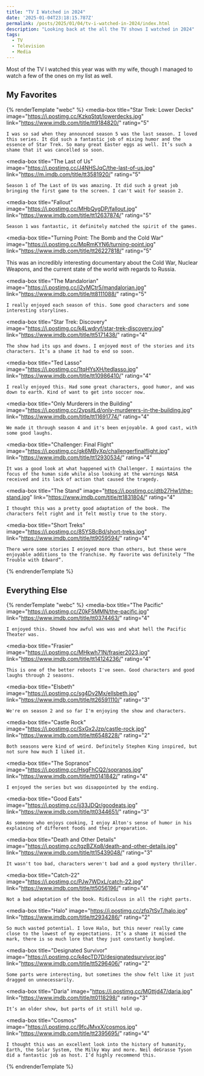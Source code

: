 ```yaml
---
title: "TV I Watched in 2024"
date: '2025-01-04T23:18:15.787Z'
permalink: /posts/2025/01/04/tv-i-watched-in-2024/index.html
description: "Looking back at the all the TV shows I watched in 2024"
tags:
  - TV
  - Television
  - Media
---
```


Most of the TV I watched this year was with my wife, though I managed to watch a few of the ones on my list as well.
<!-- excerpt -->

## My Favorites

{% renderTemplate "webc" %}
<media-box
  title="Star Trek: Lower Decks"
  image="https://i.postimg.cc/KzkqStqt/lowerdecks.jpg"
  link="https://www.imdb.com/title/tt9184820/"
  rating="5"
>
	I was so sad when they announced season 5 was the last season. I loved this series. It did such a fantastic job of mixing humor and the essence of Star Trek. So many great Easter eggs as well. It’s such a shame that it was cancelled so soon.
</media-box>

<media-box
	title="The Last of Us"
	image="https://i.postimg.cc/J4NHSJqC/the-last-of-us.jpg"
	link="https://m.imdb.com/title/tt3581920/"
	rating="5"
>
	Season 1 of The Last of Us was amazing. It did such a great job bringing the first game to the screen. I can't wait for season 2.
</media-box>

<media-box
	title="Fallout"
	image="https://i.postimg.cc/MHbQygDP/fallout.jpg"
	link="https://www.imdb.com/title/tt12637874/"
	rating="5"
>
	Season 1 was fantastic, it definitely matched the spirit of the games.
</media-box>

<media-box
	title="Turning Point: The Bomb and the Cold War"
	image="https://i.postimg.cc/MpRmKYN6/turning-point.jpg"
	link="https://www.imdb.com/title/tt26227818/"
	rating="5"
>
This was an incredibly interesting documentary about the Cold War, Nuclear Weapons, and the current state of the world with regards to Russia.
</media-box>

<media-box
	title="The Mandalorian"
	image="https://i.postimg.cc/j2yMCtr5/mandalorian.jpg"
	link="https://www.imdb.com/title/tt8111088/"
	rating="5"
>
	I really enjoyed each season of this. Some good characters and some interesting storylines.
</media-box>

<media-box
	title="Star Trek: Discovery"
	image="https://i.postimg.cc/k4Lwdryf/star-trek-discovery.jpg"
	link="https://www.imdb.com/title/tt5171438/"
	rating="4"
>
	The show had its ups and downs. I enjoyed most of the stories and its characters. It’s a shame it had to end so soon.
</media-box>

<media-box
	title="Ted Lasso"
	image="https://i.postimg.cc/1tqHYsXH/tedlasso.jpg"
	link="https://www.imdb.com/title/tt10986410/"
	rating="4"
>
	I really enjoyed this. Had some great characters, good humor, and was down to earth. Kind of want to get into soccer now.
</media-box>

<media-box
	title="Only Murderers in the Building"
	image="https://i.postimg.cc/2ypsjtLd/only-murderers-in-the-building.jpg"
	link="https://www.imdb.com/title/tt11691774/"
	rating="4"
>
	We made it through season 4 and it's been enjoyable. A good cast, with some good laughs.
</media-box>

<media-box
	title="Challenger: Final Flight"
	image="https://i.postimg.cc/gk6MByXp/challengerfinalflight.jpg"
	link="https://www.imdb.com/title/tt12930534/"
	rating="4"
>
	It was a good look at what happened with Challenger. I maintains the focus of the human side while also looking at the warnings NASA received and its lack of action that caused the tragedy.
</media-box>

<media-box
	title="The Stand"
	image="https://i.postimg.cc/dtb27Hw1/the-stand.jpg"
	link="https://www.imdb.com/title/tt1831804/"
	rating="4"
>
	I thought this was a pretty good adaptation of the book. The characters felt right and it felt mostly true to the story.
</media-box>

<media-box
	title="Short Treks"
	image="https://i.postimg.cc/85YSBcBd/short-treks.jpg"
	link="https://www.imdb.com/title/tt9059594/"
	rating="4"
>
	There were some stories I enjoyed more than others, but these were enjoyable additions to the franchise. My favorite was definitely “The Trouble with Edward”.
</media-box>
{% endrenderTemplate %}

## Everything Else

{% renderTemplate "webc" %}
<media-box
	title="The Pacific"
	image="https://i.postimg.cc/Z0kF5MMN/the-pacific.jpg"
	link="https://www.imdb.com/title/tt0374463/"
	rating="4"
>
	I enjoyed this. Showed how awful was was and what hell the Pacific Theater was.
</media-box>

<media-box
	title="Frasier"
	image="https://i.postimg.cc/MHkwh71N/frasier2023.jpg"
	link="https://www.imdb.com/title/tt14124236/"
	rating="4"
>
	This is one of the better reboots I've seen. Good characters and good laughs through 2 seasons.
</media-box>

<media-box
	title="Elsbeth"
	image="https://i.postimg.cc/sg4Dv2Mx/ellsbeth.jpg"
	link="https://www.imdb.com/title/tt26591110/"
	rating="3"
>
	We're on season 2 and so far I'm enjoying the show and characters.
</media-box>

<media-box
	title="Castle Rock"
	image="https://i.postimg.cc/SxGx2Jzp/castle-rock.jpg"
	link="https://www.imdb.com/title/tt6548228/"
	rating="2"
>
	Both seasons were kind of weird. Definitely Stephen King inspired, but not sure how much I liked it.
</media-box>

<media-box
	title="The Sopranos"
	image="https://i.postimg.cc/HsgFhCQ2/sopranos.jpg"
	link="https://www.imdb.com/title/tt0141842/"
	rating="4"
>
	I enjoyed the series but was disappointed by the ending.
</media-box>

<media-box
	title="Good Eats"
	image="https://i.postimg.cc/jj33JDQr/goodeats.jpg"
	link="https://www.imdb.com/title/tt0344651/"
	rating="3"
>
	As someone who enjoys cooking, I enjoy Alton's sense of humor in his explaining of different foods and their preparation.
</media-box>

<media-box
	title="Death and Other Details"
	image="https://i.postimg.cc/tgzBZXq8/death-and-other-details.jpg"
	link="https://www.imdb.com/title/tt15439048/"
	rating="3"
>
	It wasn't too bad, characters weren't bad and a good mystery thriller.
</media-box>

<media-box
	title="Catch-22"
	image="https://i.postimg.cc/PJw7WDxL/catch-22.jpg"
	link="https://www.imdb.com/title/tt5056196/"
	rating="4"
>
	Not a bad adaptation of the book. Ridiculous in all the right parts.
</media-box>

<media-box
	title="Halo"
	image="https://i.postimg.cc/zfq7tSvT/halo.jpg"
	link="https://www.imdb.com/title/tt2934286/"
	rating="2"
>
	So much wasted potential. I love Halo, but this never really came close to the lowest of my expectations. It’s a shame it missed the mark, there is so much lore that they just constantly bungled.
</media-box>

<media-box
	title="Designated Survivor"
	image="https://i.postimg.cc/k4pcTD7D/designatedsurvivor.jpg"
	link="https://www.imdb.com/title/tt5296406/"
	rating="2"
>
	Some parts were interesting, but sometimes the show felt like it just dragged on unnecessarily.
</media-box>

<media-box
	title="Daria"
	image="https://i.postimg.cc/MGttjd47/daria.jpg"
	link="https://www.imdb.com/title/tt0118298/"
	rating="3"
>
	It’s an older show, but parts of it still hold up.
</media-box>

<media-box
	title="Cosmos"
	image="https://i.postimg.cc/9fcJMvxX/cosmos.jpg"
	link="https://www.imdb.com/title/tt2395695/"
	rating="4"
>
	I thought this was an excellent look into the history of humanity, Earth, the Solar System, the Milky Way and more. Neil deGrasse Tyson did a fantastic job as host. I’d highly recommend this.
</media-box>
{% endrenderTemplate %}
